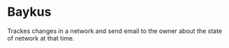 # Baykus
Trackes changes in a network and send email to the owner about the state of network at that time.
